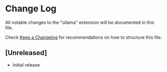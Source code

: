 # Change Log

All notable changes to the "ollama" extension will be documented in this file.

Check [Keep a Changelog](http://keepachangelog.com/) for recommendations on how to structure this file.

## [Unreleased]

- Initial release